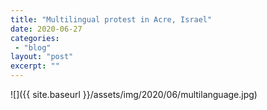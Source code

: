 ```yaml
---
title: "Multilingual protest in Acre, Israel"
date: 2020-06-27
categories: 
 - "blog"
layout: "post"
excerpt: ""
---
```


![]({{ site.baseurl }}/assets/img/2020/06/multilanguage.jpg)

